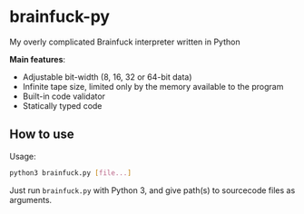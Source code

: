 # brainfuck-py
My overly complicated Brainfuck interpreter written in Python

**Main features**:

- Adjustable bit-width (8, 16, 32 or 64-bit data)
- Infinite tape size, limited only by the memory available to the program
- Built-in code validator
- Statically typed code

## How to use

Usage:
```bash
python3 brainfuck.py [file...]
```

Just run `brainfuck.py` with Python 3, and give path(s) to sourcecode files as arguments.
